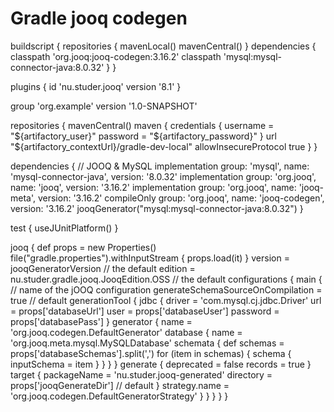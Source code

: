 # Gradle jooq codegen

buildscript {
    repositories {
        mavenLocal()
        mavenCentral()
    }
    dependencies {
        classpath 'org.jooq:jooq-codegen:3.16.2'
        classpath 'mysql:mysql-connector-java:8.0.32'
    }
}

plugins {
    id 'nu.studer.jooq' version '8.1'
}

group 'org.example'
version '1.0-SNAPSHOT'

repositories {
    mavenCentral()
    maven {
        credentials {
            username = "${artifactory_user}"
            password = "${artifactory_password}"
        }
        url "${artifactory_contextUrl}/gradle-dev-local"
        allowInsecureProtocol true
    }
}

dependencies {
    // JOOQ & MySQL
    implementation group: 'mysql', name: 'mysql-connector-java', version: '8.0.32'
    implementation group: 'org.jooq', name: 'jooq', version: '3.16.2'
    implementation group: 'org.jooq', name: 'jooq-meta', version: '3.16.2'
    compileOnly group: 'org.jooq', name: 'jooq-codegen', version: '3.16.2'
    jooqGenerator("mysql:mysql-connector-java:8.0.32")
}

test {
    useJUnitPlatform()
}

jooq {
    def props = new Properties()
    file("gradle.properties").withInputStream {
        props.load(it)
    }
    version = jooqGeneratorVersion // the default
    edition = nu.studer.gradle.jooq.JooqEdition.OSS  // the default
    configurations {
        main {  // name of the jOOQ configuration
            generateSchemaSourceOnCompilation = true  // default
            generationTool {
                jdbc {
                    driver = 'com.mysql.cj.jdbc.Driver'
                    url = props['databaseUrl']
                    user = props['databaseUser']
                    password = props['databasePass']
                }
                generator {
                    name = 'org.jooq.codegen.DefaultGenerator'
                    database {
                        name = 'org.jooq.meta.mysql.MySQLDatabase'
                        schemata {
                            def schemas = props['databaseSchemas'].split(',')
                            for (item in schemas) {
                                schema {
                                    inputSchema = item
                                }
                            }
                        }
                    }
                    generate {
                        deprecated = false
                        records = true
                    }
                    target {
                        packageName = 'nu.studer.jooq-generated'
                        directory = props['jooqGenerateDir']  // default
                    }
                    strategy.name = 'org.jooq.codegen.DefaultGeneratorStrategy'
                }
            }
        }
    }
}
